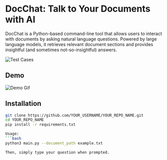 # DocChat: Talk to Your Documents with AI

DocChat is a Python-based command-line tool that allows users to interact with documents by asking natural language questions. Powered by large language models, it retrieves relevant document sections and provides insightful (and sometimes not-so-insightful) answers.

![Test Cases](https://github.com/YOUR_USERNAME/YOUR_REPO_NAME/actions/workflows/tests.yml/badge.svg)

## Demo

![Demo Gif](link-to-your-demo.gif)

## Installation

```bash
git clone https://github.com/YOUR_USERNAME/YOUR_REPO_NAME.git
cd YOUR_REPO_NAME
pip install -r requirements.txt

Usage:
```bash
python3 main.py --document_path example.txt

Then, simply type your question when prompted.


